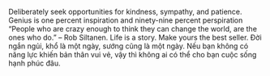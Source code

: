 Deliberately seek opportunities for kindness, sympathy, and patience.
Genius is one percent inspiration and ninety-nine percent perspiration
 “People who are crazy enough to think they can change the world, are the ones who do.” – Rob Siltanen.
Life is a story. Make yours the best seller.
Đời ngắn ngủi, khổ là một ngày, sướng cũng là một ngày. Nếu bạn không có năng lực khiến bản thân vui vẻ, vậy thì không ai có thể cho bạn cuộc sống hạnh phúc đâu.
